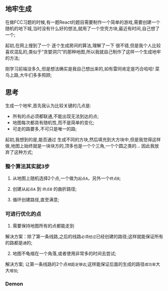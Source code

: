 ## 地牢生成


在做FCC习题的时候,有一题React的题目需要制作一个简单的游戏,需要创建一个随机的地下城,当时没有什么好的想法,就用了一个空壳方块,最近有时间,自己想了一个;

起初,在网上搜到了一个 逐个生成房间的算法,理解了一下 很不错,但是我个人比较喜欢混乱的,类似于“贪婪洞穴”的那种地图,所以我就自己制作了这样一个生成地牢的方法;

刚学习前端没多久,但是想法确实是我自己想出来的,如有雷同肯定是巧合哈哈! 菜鸟上路,大牛们多多照顾;


## 思考

生成一个地牢,首先我认为比较关键的几点是:

  - 所有的点必须都联通,不能出现无法到达的点;
  - 地图每次都具有随机性,而不是简单的变化;
  - 可走的路要多,不可只是唯一的路;

起初,我想到的是,能否通过 生成不同的方块,然后填充到大方块中,但是我觉得这样做,地图上始终就是一块块方的,顶多也是一个个三角,一个个圆之类的... 因此我放弃了这种方式;

### 整个算法其实就3步

  1. 从地图上随机选择2个点,一个做为`起点A`，另外一个`终点B`;

  2. 创建从`起点A` 到 `终点B` 的曲折路径;

  3. 循环创建路径,直至满意;

### 可进行优化的点

  1. 需要保持地图所有的点都能走到

   解决方案：除了第一条线路,之后的线路`必须经过`已经创建的路径;这样就能保证所有的路都是`通`的;
   
  2. 地图不龟缩在一个角落,或者使用非常多的时间去尝试;

   解决方案; 让第一条线路的2个点`相距足够远`;这样能保证后面的生成的路径`成功率`大大`增加`;
   
### Demon

  


  